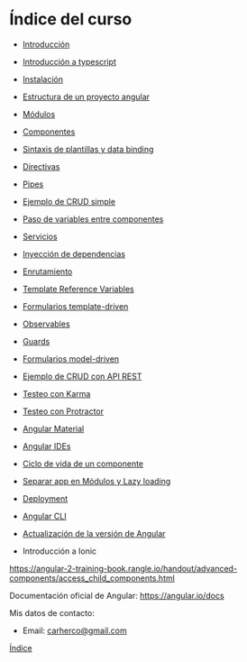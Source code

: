 # Índice del curso

 - [Introducción](introduccion.md)
 - [Introducción a typescript](typescript.md)
 - [Instalación](instalacion.md)
 - [Estructura de un proyecto angular](estructura-proyecto.md)
 - [Módulos](modules.md)
 - [Componentes](components.md)
 - [Sintaxis de plantillas y data binding](data-binding.md)

 - [Directivas](directives.md)
 - [Pipes](pipes.md)
 - [Ejemplo de CRUD simple](ejemplo-crud-basico.md)

 - [Paso de variables entre componentes](input-binding.md)
 - [Servicios](services.md)
 - [Inyección de dependencias](inyeccion-dependencias.md)
 - [Enrutamiento](routing.md)
 
 - [Template Reference Variables](template-reference-variables.md)
 - [Formularios template-driven](forms-template-driven.md)

 - [Observables](observables.md)
 - [Guards](guards.md)

 - [Formularios model-driven](forms-model-driven.md)
 - [Ejemplo de CRUD con API REST](ejemplo-crud-completo.md)
 - [Testeo con Karma](testing.md)
 - [Testeo con Protractor](testing-e2e.md)
 - [Angular Material](angular-material.md)
 - [Angular IDEs](ides.md)
 - [Ciclo de vida de un componente](lifecycle.md)
 - [Separar app en Módulos y Lazy loading](lazy-loading.md)
 - [Deployment](deployment.md)
 - [Angular CLI](angular-cli.md)
 - [Actualización de la versión de Angular](https://angular-update-guide.firebaseapp.com/)
 - Introducción a Ionic


https://angular-2-training-book.rangle.io/handout/advanced-components/access_child_components.html


Documentación oficial de Angular: https://angular.io/docs

Mis datos de contacto:
 - Email: carherco@gmail.com


[Índice](index.md)
